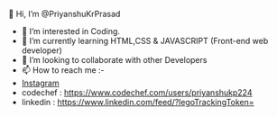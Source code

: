 👋 Hi, I’m @PriyanshuKrPrasad
- 👀 I’m interested in Coding.
- 🌱 I’m currently learning HTML,CSS & JAVASCRIPT (Front-end web developer)
- 💞️ I’m looking to collaborate with other Developers
- 📫 How to reach me :-
- <a href="https://www.instagram.com/priyanshukrprasad/">Instagram </a>
- codechef : https://www.codechef.com/users/priyanshukp224
- linkedin : https://www.linkedin.com/feed/?legoTrackingToken=
